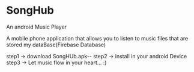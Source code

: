 # SongHub
An android Music Player

A mobile phone application that allows you to listen to music files that are stored my dataBase(Firebase Database)

step1 -> download SongHUb.apk--
step2 -> install in your android Device
step3 -> Let music flow in your heart... :)
